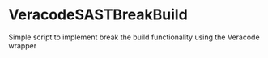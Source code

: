 # VeracodeSASTBreakBuild
Simple script to implement break the build functionality using the Veracode wrapper
